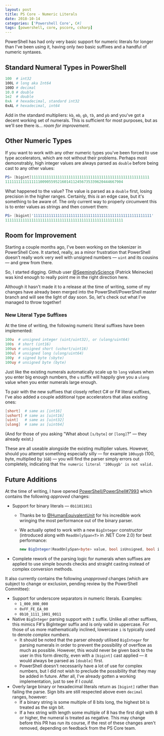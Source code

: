 ```yaml
---
layout: post
title: PS Core - Numeric Literals
date: 2018-10-14
categories: ['Powershell Core', C#]
tags: [powershell, core, pscore, csharp]
---
```


PowerShell has had only very basic support for numeric literals for longer than I've been using it,
having only _two_ basic suffixes and a handful of numeric syntaxes.

## Standard Numeral Types in PowerShell

```powershell
100  # int32
100L # long aka Int64
100D # decimal
10.0 # double
1e2  # double
0xA  # hexadecimal, standard int32
0xAL # hexadecimal, int64
```

Add in the standard multipliers: `kb`, `mb`, `gb`, `tb`, and `pb` and you've got a decent working
set of numerals. This is sufficient for most purposes, but as we'll see there is... _room for
improvement_.

## Other Numeric Types

If you want to work with any other numeric types you've been forced to use type accelerators, which
are not without their problems. Perhaps most demonstrably, high integer values are always parsed as
`double` before being cast to any other values:

```powershell
PS> [bigint]111111111111111111111111111111111111111111111111111111
111111111111111100905595216014112456735339620444667904
```

What happened to the value? The value is parsed as a `double` first, losing precision in the higher
ranges. Certainly, this _is_ an edge case, but it's something to be aware of. The only current way
to properly circumvent this is to enter values as strings and then convert them:

```powershell
PS> [bigint]'111111111111111111111111111111111111111111111111111111'
111111111111111111111111111111111111111111111111111111
```

## Room for Improvement

Starting a couple months ago, I've been working on the tokenizer in PowerShell Core. It started,
really, as a minor frustration that PowerShell doesn't really work very well with unsigned numbers
&mdash; `uint` and its cousins &mdash; and grew from there.

So, I started digging. Github user [@SeeminglyScience](https://github.com/seeminglyscience)
(Patrick Meinecke) was kind enough to really point me in the right direction here.

Although it hasn't made it to a release at the time of writing, some of my changes have already been
merged into the PowerShell/PowerShell master branch and will see the light of day soon. So, let's
check out what I've managed to throw together!

### New Literal Type Suffixes

At the time of writing, the following numeric literal suffixes have been implemented:

```powershell
100u  # unsigned integer (uint/uint32), or (ulong/uint64)
100s  # short (int16)
100us # unsigned short (ushort/uint16)
100ul # unsigned long (ulong/uint64)
100y  # signed byte (sbyte)
100uy # unsigned byte (byte)
```

Just like the existing numerals automatically scale up to `long` values when you enter big enough
numbers, the `u` suffix will happily give you a `ulong` value when you enter numerals large enough.

To pair with the new suffixes that closely reflect C# or F# literal suffixes, I've also added
a couple additional type accelerators that alias existing ones:

```powershell
[short]  # same as [int16]
[ushort] # same as [uint16]
[uint]   # same as [uint32]
[ulong]  # same as [uint64]
```

(And for those of you asking "What about `[s/byte]` or `[long]`?" &mdash; they already exist.)

These are all useable alongside the existing multiplier values. However, should you attempt
something especially silly &mdash; for example `100uygb` (100, byte, multiplied by `1GB`) &mdash;
you will find the parser simply errors out completely, indicating that `The numeric literal
'100uygb' is not valid.`

## Future Additions

At the time of writing, I have opened
[PowerShell/PowerShell#7993](https://github.com/PowerShell/PowerShell/pull/7993) which contains the
following _approved_ changes:

* Support for binary literals &mdash; `0b11011011`
  * Thanks be to [@HumanEquivalentUnit](https://github.com/HumanEquivalentUnit) for his incredible work wringing the most performance out of the binary parser.
  * We actually opted to work with a new `BigInteger` constructor (introduced along with `ReadOnlySpan<T>` in .NET Core 2.0) for best performance:

    ```csharp
    new BigInteger(ReadOnlySpan<byte> value, bool isUnsigned, bool isBigEndian);
    ```

* Complete rework of the parsing logic for numerals when suffixes are applied to use simple bounds checks and straight casting instead of complex conversion methods.

It also currently contains the following _unapproved_ changes (which are subject to change or
exclusion, pending review by the PowerShell Committee):

* Support for underscore separators in numeric literals. Examples:
  * `1_000_000_000`
  * `0xFF_FE_EA_00`
  * `0b10_1111_1001_0011`
* Native `BigInteger` parsing support with `I` suffix. Unlike all other suffixes, this mimics F#'s BigInteger suffix and is only valid in uppercase. For those of us more mathematically inclined, lowercase `i` is typically used to denote _complex numbers_.
  * It should be noted that the parser _already_ utilised `BigInteger` for parsing numerals in order to prevent the possibility of overflow as much as possible. However, this would never be given back to the user in this form directly, even with a `[bigint]` cast applied &mdash; it would always be parsed as `[double]` first.
  * PowerShell doesn't necessarily have a lot of use for complex numbers, but I did not wish to preclude the possibility that they may be added in future. After all, I've already gotten a working implementation, just to see if I _could_.
* Overly large binary or hexadecimal literals return as `[bigint]` rather than failing the parse. Sign bits are still respected above even `decimal` ranges, however:
  * If a binary string is some multiple of 8 bits long, the highest bit is treated as the sign bit.
  * If a hex string with length some multiple of 8 has the first digit with 8 or higher, the numeral is treated as negative. This may change before this PR has run its course, if the rest of these changes aren't removed, depending on feedback from the PS Core team.